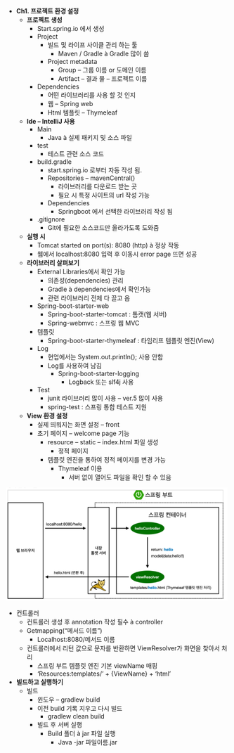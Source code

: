 ﻿- **Ch1. 프로젝트 환경 설정**
  - **프로젝트 생성**
    - Start.spring.io 에서 생성
    - Project
      - 빌드 및 라이프 사이클 관리 하는 툴
        - Maven / Gradle à Gradle 많이 씀
      - Project metadata
        - Group – 그룹 이름 or 도메인 이름 
        - Artifact – 결과 물 – 프로젝트 이름
    - Dependencies
      - 어떤 라이브러리를 사용 할 것 인지
      - 웹 – Spring web
      - Html 템플릿 – Thymeleaf
  - **Ide – IntelliJ 사용**
    - Main
      - Java à 실제 패키지 및 소스 파일
    - test
      - 테스트 관련 소스 코드
    - build.gradle
      - start.spring.io 로부터 자동 작성 됨.
      - Repositories – mavenCentral()
        - 라이브러리를 다운로드 받는 곳
        - 필요 시 특정 사이트의 url 작성 가능
      - Dependencies
        - Springboot 에서 선택한 라이브러리 작성 됨
    - .gitignore
      - Git에 필요한 소스코드만 올라가도록 도와줌
  - **실행 시**
    - Tomcat started on port(s): 8080 (http) à 정상 작동
    - 웹에서 localhost:8080 입력 후 이동시 error page 뜨면 성공
  - **라이브러리 살펴보기**
    - External Libraries에서 확인 가능
      - 의존성(dependencies) 관리
      - Gradle à dependencies에서 확인가능
      - 관련 라이브러리 전체 다 끌고 옴
    - Spring-boot-starter-web
      - Spring-boot-starter-tomcat : 톰캣(웹 서버)
      - Spring-webmvc : 스프링 웹 MVC
    - 템플릿
      - Spring-boot-starter-thymeleaf : 타임리프 템플릿 엔진(View)
    - Log
      - 현업에서는 System.out.println(); 사용 안함
      - Log를 사용하여 남김
        - Spring-boot-starter-logging
          - Logback 또는 slf4j 사용
    - Test
      - junit 라이브러리 많이 사용 – ver.5 많이 사용
      - spring-test : 스프링 통합 테스트 지원
  - **View 환경 설정**
    - 실제 띄워지는 화면 설정 – front
    - 초기 페이지 – welcome page 기능
      - resource – static – index.html 파일 생성
        - 정적 페이지
      - 템플릿 엔진을 통하여 정적 페이지를 변경 가능
        - Thymeleaf 이용
          - 서버 없이 열어도 파일을 확인 할 수 있음

![](Aspose.Words.40cf0198-0d65-4cc1-b5a1-455e7e2a4b7b.001.png)

- 컨트롤러
  - 컨트롤러 생성 후 annotation 작성 필수 à controller
  - Getmapping(“메서드 이름”)
    - Localhost:8080/메서드 이름
  - 컨트롤러에서 리턴 값으로 문자를 반환하면 ViewResolver가 화면을 찾아서 처리
    - 스프링 부트 템플릿 엔진 기본 viewName 매핑
    - ‘Resources:templates/’ + {ViewName} + ‘html’
- **빌드하고 실행하기**
  - 빌드
    - 윈도우 – gradlew build
    - 이전 build 기록 지우고 다시 빌드
      - gradlew clean build
    - 빌드 후 서버 실행
      - Build 폴더 à jar 파일 실행
        - Java -jar 파일이름.jar
